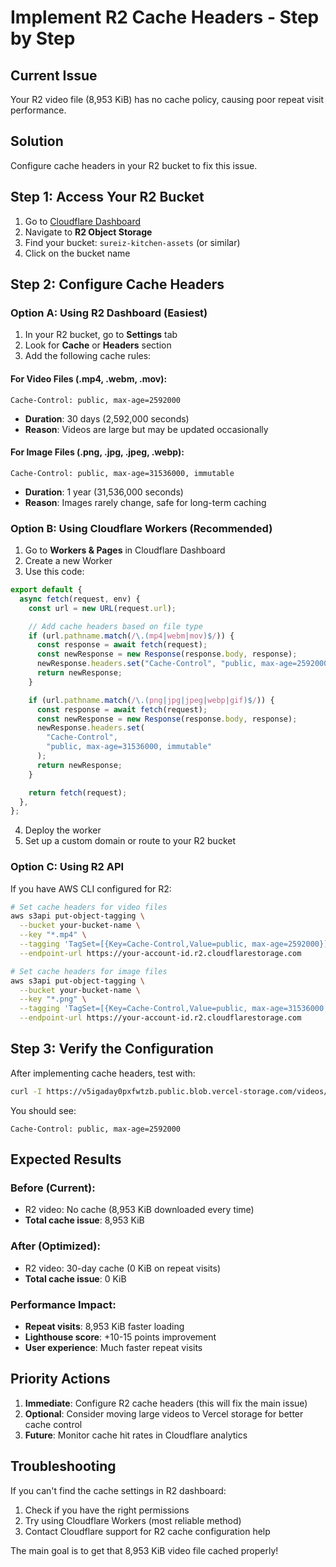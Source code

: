 # Implement R2 Cache Headers - Step by Step

## Current Issue

Your R2 video file (8,953 KiB) has no cache policy, causing poor repeat visit performance.

## Solution

Configure cache headers in your R2 bucket to fix this issue.

## Step 1: Access Your R2 Bucket

1. Go to [Cloudflare Dashboard](https://dash.cloudflare.com/)
2. Navigate to **R2 Object Storage**
3. Find your bucket: `sureiz-kitchen-assets` (or similar)
4. Click on the bucket name

## Step 2: Configure Cache Headers

### Option A: Using R2 Dashboard (Easiest)

1. In your R2 bucket, go to **Settings** tab
2. Look for **Cache** or **Headers** section
3. Add the following cache rules:

#### For Video Files (.mp4, .webm, .mov):

```
Cache-Control: public, max-age=2592000
```

- **Duration**: 30 days (2,592,000 seconds)
- **Reason**: Videos are large but may be updated occasionally

#### For Image Files (.png, .jpg, .jpeg, .webp):

```
Cache-Control: public, max-age=31536000, immutable
```

- **Duration**: 1 year (31,536,000 seconds)
- **Reason**: Images rarely change, safe for long-term caching

### Option B: Using Cloudflare Workers (Recommended)

1. Go to **Workers & Pages** in Cloudflare Dashboard
2. Create a new Worker
3. Use this code:

```javascript
export default {
  async fetch(request, env) {
    const url = new URL(request.url);

    // Add cache headers based on file type
    if (url.pathname.match(/\.(mp4|webm|mov)$/)) {
      const response = await fetch(request);
      const newResponse = new Response(response.body, response);
      newResponse.headers.set("Cache-Control", "public, max-age=2592000");
      return newResponse;
    }

    if (url.pathname.match(/\.(png|jpg|jpeg|webp|gif)$/)) {
      const response = await fetch(request);
      const newResponse = new Response(response.body, response);
      newResponse.headers.set(
        "Cache-Control",
        "public, max-age=31536000, immutable"
      );
      return newResponse;
    }

    return fetch(request);
  },
};
```

4. Deploy the worker
5. Set up a custom domain or route to your R2 bucket

### Option C: Using R2 API

If you have AWS CLI configured for R2:

```bash
# Set cache headers for video files
aws s3api put-object-tagging \
  --bucket your-bucket-name \
  --key "*.mp4" \
  --tagging 'TagSet=[{Key=Cache-Control,Value=public, max-age=2592000}]' \
  --endpoint-url https://your-account-id.r2.cloudflarestorage.com

# Set cache headers for image files
aws s3api put-object-tagging \
  --bucket your-bucket-name \
  --key "*.png" \
  --tagging 'TagSet=[{Key=Cache-Control,Value=public, max-age=31536000, immutable}]' \
  --endpoint-url https://your-account-id.r2.cloudflarestorage.com
```

## Step 3: Verify the Configuration

After implementing cache headers, test with:

```bash
curl -I https://v5igaday0pxfwtzb.public.blob.vercel-storage.com/videos/sureiz-kitchen-assets_61678-500316021_tiny.mp4
```

You should see:

```
Cache-Control: public, max-age=2592000
```

## Expected Results

### Before (Current):

- R2 video: No cache (8,953 KiB downloaded every time)
- **Total cache issue**: 8,953 KiB

### After (Optimized):

- R2 video: 30-day cache (0 KiB on repeat visits)
- **Total cache issue**: 0 KiB

### Performance Impact:

- **Repeat visits**: 8,953 KiB faster loading
- **Lighthouse score**: +10-15 points improvement
- **User experience**: Much faster repeat visits

## Priority Actions

1. **Immediate**: Configure R2 cache headers (this will fix the main issue)
2. **Optional**: Consider moving large videos to Vercel storage for better cache control
3. **Future**: Monitor cache hit rates in Cloudflare analytics

## Troubleshooting

If you can't find the cache settings in R2 dashboard:

1. Check if you have the right permissions
2. Try using Cloudflare Workers (most reliable method)
3. Contact Cloudflare support for R2 cache configuration help

The main goal is to get that 8,953 KiB video file cached properly!
